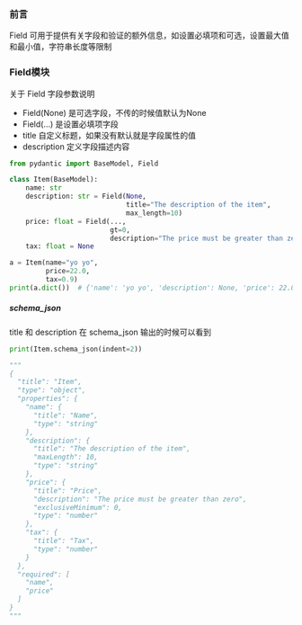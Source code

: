 ### 前言
Field 可用于提供有关字段和验证的额外信息，如设置必填项和可选，设置最大值和最小值，字符串长度等限制

### Field模块
关于 Field 字段参数说明
- Field(None) 是可选字段，不传的时候值默认为None
- Field(…) 是设置必填项字段
- title 自定义标题，如果没有默认就是字段属性的值
- description 定义字段描述内容

~~~python
from pydantic import BaseModel, Field

class Item(BaseModel):
    name: str
    description: str = Field(None,
                             title="The description of the item",
                             max_length=10)
    price: float = Field(...,
                         gt=0,
                         description="The price must be greater than zero")
    tax: float = None

a = Item(name="yo yo",
         price=22.0,
         tax=0.9)
print(a.dict())  # {'name': 'yo yo', 'description': None, 'price': 22.0, 'tax': 0.9}
~~~

##### schema_json
title 和 description 在 schema_json 输出的时候可以看到

~~~python
print(Item.schema_json(indent=2))

"""
{
  "title": "Item",
  "type": "object",
  "properties": {
    "name": {
      "title": "Name",
      "type": "string"
    },
    "description": {
      "title": "The description of the item",
      "maxLength": 10,
      "type": "string"
    },
    "price": {
      "title": "Price",
      "description": "The price must be greater than zero",
      "exclusiveMinimum": 0,
      "type": "number"
    },
    "tax": {
      "title": "Tax",
      "type": "number"
    }
  },
  "required": [
    "name",
    "price"
  ]
}
"""
~~~

